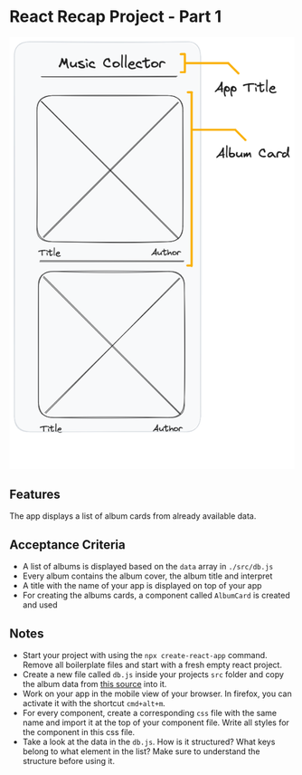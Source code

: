 # React Recap Project - Part 1

![wireframe](../assets/part-1-1.png)

## Features

The app displays a list of album cards from already available data.

## Acceptance Criteria

- A list of albums is displayed based on the `data` array in `./src/db.js`
- Every album contains the album cover, the album title and interpret
- A title with the name of your app is displayed on top of your app
- For creating the albums cards, a component called `AlbumCard` is created and used

## Notes

- Start your project with using the `npx create-react-app` command. Remove all boilerplate files and start with a fresh empty react project.
- Create a new file called `db.js` inside your projects `src` folder and copy the album data from [this source](https://raw.githubusercontent.com/neuefische/web-react-recap-project-solution/main/src/db.js?token=GHSAT0AAAAAACHXGNQJQZ7LAXQALX532RFYZLGCVZA) into it.
- Work on your app in the mobile view of your browser. In firefox, you can activate it with the shortcut `cmd+alt+m`.
- For every component, create a corresponding `css` file with the same name and import it at the top of your component file. Write all styles for the component in this css file.
- Take a look at the data in the `db.js`. How is it structured? What keys belong to what element in the list? Make sure to understand the structure before using it.

